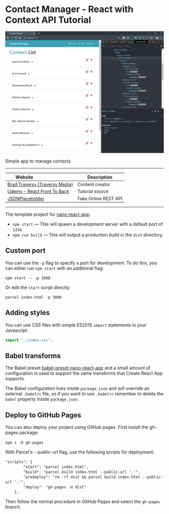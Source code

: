 # Contact Manager - React with Context API Tutorial

![alt text](./media.png "Contact Manager - React")

Simple app to manage contacts

- - -

| Website&nbsp; &nbsp; &nbsp; &nbsp; &nbsp; &nbsp; &nbsp; &nbsp; &nbsp; &nbsp; &nbsp; &nbsp; &nbsp; &nbsp; | Description                                                        |
| -------------------------------------------------------------------------------------------------------- | ------------------------------------------------------------------ |
| [Brad Traversy (Traversy Media)](https://www.traversymedia.com/)                                                            | Content creator                                 |
| [Udemy - React Front To Back](https://www.udemy.com/course/modern-react-front-to-back)                                                           | Tutorial source             |
| [JSONPlaceholder](https://jsonplaceholder.typicode.com/)                                                  | Fake Online REST API   

- - -

The template project for [nano-react-app](https://github.com/adrianmcli/nano-react-app).

- `npm start` — This will spawn a development server with a default port of `1234`.
- `npm run build` — This will output a production build in the `dist` directory.

## Custom port

You can use the `-p` flag to specify a port for development. To do this, you can either run `npm start` with an additional flag:

```
npm start -- -p 3000
```

Or edit the `start` script directly:

```
parcel index.html -p 3000
```

## Adding styles

You can use CSS files with simple ES2015 `import` statements in your Javascript:

```js
import "./index.css";
```

## Babel transforms

The Babel preset [babel-preset-nano-react-app](https://github.com/adrianmcli/babel-preset-nano-react-app) and a small amount of configuration is used to support the same transforms that Create React App supports.

The Babel configuration lives inside `package.json` and will override an external `.babelrc` file, so if you want to use `.babelrc` remember to delete the `babel` property inside `package.json`.


## Deploy to GitHub Pages

You can also deploy your project using GitHub pages.
First install the gh-pages package:

`npm i -D gh-pages`

With Parcel's --public-url flag, use the following scripts for deployment:

```
"scripts": {
		"start": "parcel index.html",
		"build": "parcel build index.html --public-url '.'",
		"predeploy": "rm -rf dist && parcel build index.html --public-url '.'",
		"deploy": "gh-pages -d dist"
	},
```

Then follow the normal procedure in GitHub Pages and select the `gh-pages` branch.
